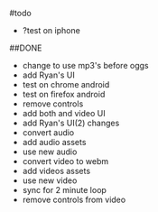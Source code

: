 #todo




- ?test on iphone

##DONE

- change to use mp3's before oggs
- add Ryan's UI
- test on chrome android
- test on firefox android
- remove controls
- add both and video UI
- add Ryan's UI(2) changes
- convert audio
- add audio assets
- use new audio
- convert video to webm
- add videos assets
- use new video
- sync for 2 minute loop
- remove controls from video
